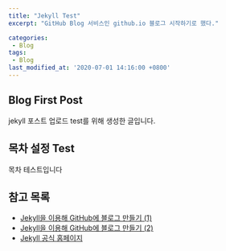 ```yaml
---
title: "Jekyll Test"
excerpt: "GitHub Blog 서비스인 github.io 블로그 시작하기로 했다."

categories: 
 - Blog
tags: 
 - Blog
last_modified_at: '2020-07-01 14:16:00 +0800'
---
```


## Blog First Post 
jekyll 포스트 업로드 test를 위해 생성한 글입니다.
 
## 목차 설정 Test
목차 테스트입니다
 
## 참고 목록
- [Jekyll을 이용해 GitHub에 블로그 만들기 (1)](https://jetalog.net/86)
- [Jekyll을 이용해 GitHub에 블로그 만들기 (2)](https://jetalog.net/87)
- [Jekyll 공식 홈페이지](https://jekyllrb-ko.github.io)
```
